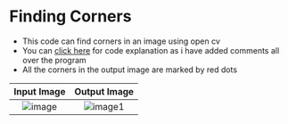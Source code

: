 # Finding Corners 
* This code can find corners in an image using open cv
* You can [click here](https://github.com/tb-rules10/CV-Zone/blob/branch-2/Object_Detection/Finding%20Corners/Code.py) for code explanation as i have added comments all over the program
* All the corners in the output image are marked by red dots


Input Image                |  Output Image                 
:-------------------------:|:-------------------------:|
![image](https://user-images.githubusercontent.com/58645688/137670164-be81de2a-7b5c-4697-a7c0-d623cd0b98cc.jpg)             | ![image1](https://user-images.githubusercontent.com/58645688/137670177-94cae6d1-8415-432a-aa51-94f61b50fa94.png)                 
